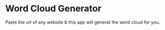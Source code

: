 # Word Cloud Generator

Paste the url of any website & this app will generat the word cloud for you.


